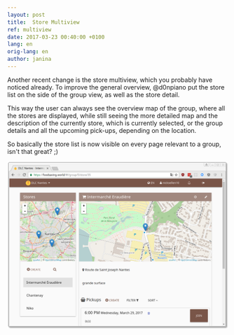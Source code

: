 ```yaml
---
layout: post
title:  Store Multiview
ref: multiview
date: 2017-03-23 00:40:00 +0100
lang: en
orig-lang: en
author: janina
---
```


Another recent change is the store multiview, which you probably have noticed already. To improve the general overview, @d0npiano put the store list on the side of the group view, as well as the store detail.

This way the user can always see the overview map of the group, where all the stores are displayed, while still seeing the more detailed map and the description of the currently store, which is currently selected, or the group details and all the upcoming pick-ups, depending on the location.

So basically the store list is now visible on every page relevant to a group, isn't that great? ;)

![multiview screenshot](/images/multiview.png)